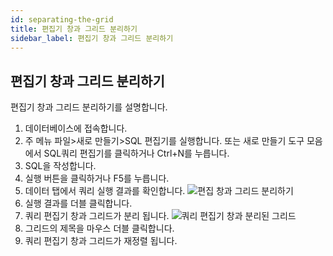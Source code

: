 ```yaml
---
id: separating-the-grid
title: 편집기 창과 그리드 분리하기
sidebar_label: 편집기 창과 그리드 분리하기
---
```


## 편집기 창과 그리드 분리하기

편집기 창과 그리드 분리하기를 설명합니다.

1. 데이터베이스에 접속합니다.
2. 주 메뉴 파일>새로 만들기>SQL 편집기를 실행합니다. 또는 새로 만들기 도구 모음에서 SQL쿼리 편집기를 클릭하거나 Ctrl+N를 누릅니다.
3. SQL을 작성합니다.
4. 실행 버튼을 클릭하거나 F5를 누릅니다.
5. 데이터 탭에서 쿼리 실행 결과를 확인합니다.
![편집 창과 그리드 분리하기](https://s3.ap-northeast-2.amazonaws.com/sqlgate-manual-content/7E11F695AF27D0A11DBF6DD1F78EB04E.jpg)
6. 실행 결과를 더블 클릭합니다.
7. 쿼리 편집기 창과 그리드가 분리 됩니다.
![쿼리 편집기 창과 분리된 그리드](https://s3.ap-northeast-2.amazonaws.com/sqlgate-manual-content/6907DED62B25DC9430E129CACEF118F7.jpg)
8. 그리드의 제목을 마우스 더블 클릭합니다.
9. 쿼리 편집기 창과 그리드가 재정렬 됩니다.

